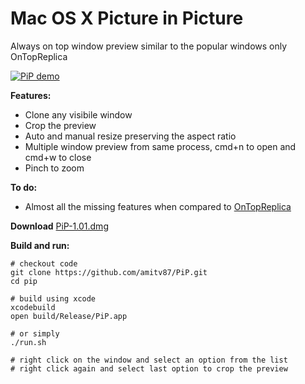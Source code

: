 # Mac OS X Picture in Picture

Always on top window preview similar to the popular windows only OnTopReplica

[![PiP demo](https://img.youtube.com/vi/MDte5sZCRnY/0.jpg)](https://www.youtube.com/watch?v=MDte5sZCRnY)

**Features:**
* Clone any visibile window
* Crop the preview
* Auto and manual resize preserving the aspect ratio
* Multiple window preview from same process, cmd+n to open and cmd+w to close
* Pinch to zoom

**To do:**
* Almost all the missing features when compared to [OnTopReplica](https://github.com/LorenzCK/OnTopReplica)

**Download**
[PiP-1.01.dmg](https://github.com/amitv87/PiP/releases/download/1.01/PiP-1.01.dmg)

**Build and run:**
~~~
# checkout code
git clone https://github.com/amitv87/PiP.git
cd pip

# build using xcode
xcodebuild
open build/Release/PiP.app

# or simply
./run.sh

# right click on the window and select an option from the list
# right click again and select last option to crop the preview
~~~
